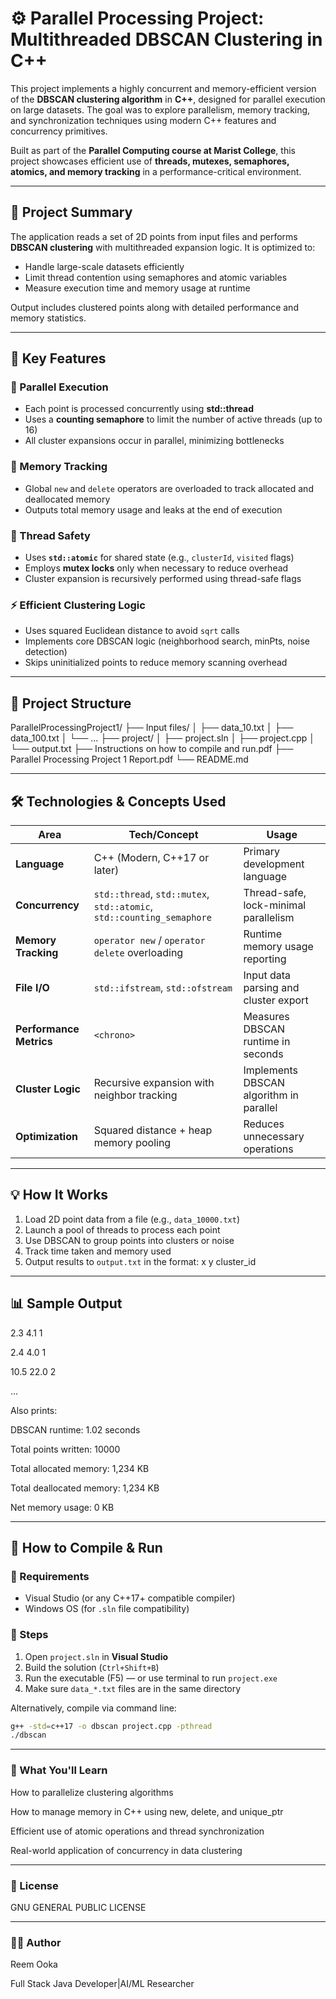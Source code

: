 # ⚙️ Parallel Processing Project: Multithreaded DBSCAN Clustering in C++

This project implements a highly concurrent and memory-efficient version of the **DBSCAN clustering algorithm** in **C++**, designed for parallel execution on large datasets. The goal was to explore parallelism, memory tracking, and synchronization techniques using modern C++ features and concurrency primitives.

Built as part of the **Parallel Computing course at Marist College**, this project showcases efficient use of **threads, mutexes, semaphores, atomics, and memory tracking** in a performance-critical environment.

---

## 📖 Project Summary

The application reads a set of 2D points from input files and performs **DBSCAN clustering** with multithreaded expansion logic. It is optimized to:
- Handle large-scale datasets efficiently
- Limit thread contention using semaphores and atomic variables
- Measure execution time and memory usage at runtime

Output includes clustered points along with detailed performance and memory statistics.

---

## 🚀 Key Features

### 🔄 Parallel Execution
- Each point is processed concurrently using **std::thread**
- Uses a **counting semaphore** to limit the number of active threads (up to 16)
- All cluster expansions occur in parallel, minimizing bottlenecks

### 🧠 Memory Tracking
- Global `new` and `delete` operators are overloaded to track allocated and deallocated memory
- Outputs total memory usage and leaks at the end of execution

### 🔐 Thread Safety
- Uses **`std::atomic`** for shared state (e.g., `clusterId`, `visited` flags)
- Employs **mutex locks** only when necessary to reduce overhead
- Cluster expansion is recursively performed using thread-safe flags

### ⚡ Efficient Clustering Logic
- Uses squared Euclidean distance to avoid `sqrt` calls
- Implements core DBSCAN logic (neighborhood search, minPts, noise detection)
- Skips uninitialized points to reduce memory scanning overhead

---

## 📁 Project Structure

ParallelProcessingProject1/
├── Input files/
│ ├── data_10.txt
│ ├── data_100.txt
│ └── ...
├── project/
│ ├── project.sln
│ ├── project.cpp
│ └── output.txt
├── Instructions on how to compile and run.pdf
├── Parallel Processing Project 1 Report.pdf
└── README.md


---

## 🛠️ Technologies & Concepts Used

| Area                    | Tech/Concept                           | Usage |
|-------------------------|----------------------------------------|-------|
| **Language**            | C++ (Modern, C++17 or later)           | Primary development language |
| **Concurrency**         | `std::thread`, `std::mutex`, `std::atomic`, `std::counting_semaphore` | Thread-safe, lock-minimal parallelism |
| **Memory Tracking**     | `operator new` / `operator delete` overloading | Runtime memory usage reporting |
| **File I/O**            | `std::ifstream`, `std::ofstream`       | Input data parsing and cluster export |
| **Performance Metrics** | `<chrono>`                             | Measures DBSCAN runtime in seconds |
| **Cluster Logic**       | Recursive expansion with neighbor tracking | Implements DBSCAN algorithm in parallel |
| **Optimization**        | Squared distance + heap memory pooling | Reduces unnecessary operations |

---

## 💡 How It Works

1. Load 2D point data from a file (e.g., `data_10000.txt`)
2. Launch a pool of threads to process each point
3. Use DBSCAN to group points into clusters or noise
4. Track time taken and memory used
5. Output results to `output.txt` in the format:
x y cluster_id


---

## 📊 Sample Output

2.3 4.1 1

2.4 4.0 1

10.5 22.0 2

...

Also prints:

DBSCAN runtime: 1.02 seconds

Total points written: 10000

Total allocated memory: 1,234 KB

Total deallocated memory: 1,234 KB

Net memory usage: 0 KB

---

## 🧪 How to Compile & Run

### 🔧 Requirements
- Visual Studio (or any C++17+ compatible compiler)
- Windows OS (for `.sln` file compatibility)

### 🧭 Steps

1. Open `project.sln` in **Visual Studio**
2. Build the solution (`Ctrl+Shift+B`)
3. Run the executable (F5) — or use terminal to run `project.exe`
4. Make sure `data_*.txt` files are in the same directory

Alternatively, compile via command line:
```bash
g++ -std=c++17 -o dbscan project.cpp -pthread
./dbscan
```

---

### 🧠 What You'll Learn
How to parallelize clustering algorithms

How to manage memory in C++ using new, delete, and unique_ptr

Efficient use of atomic operations and thread synchronization

Real-world application of concurrency in data clustering

---

### 📜 License

GNU GENERAL PUBLIC LICENSE

---

### 👩‍💻 Author

Reem Ooka

Full Stack Java Developer|AI/ML Researcher
